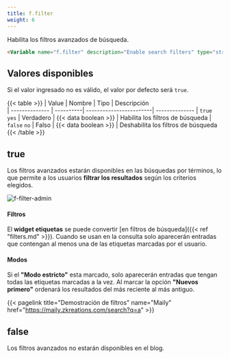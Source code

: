 ```yaml
---
title: f.filter
weight: 6
---
```


Habilita los filtros avanzados de búsqueda.

```html
<Variable name="f.filter" description="Enable search filters" type="string" value="true"/>
```

## Valores disponibles

Si el valor ingresado no es válido, el valor por defecto será `true`.

{{< table >}}
| Value          | Nombre    | Tipo                    | Descripción   
| -------------- | ----------| ------------------------| --------------
| `true` `yes`   | Verdadero | {{< data boolean >}}    | Habilita los filtros de búsqueda
| `false` `no`   | Falso     | {{< data boolean >}}    | Deshabilita los filtros de búsqueda
{{< /table >}}


## true

Los filtros avanzados estarán disponibles en las búsquedas por términos, lo que permite a los usuarios **filtrar los resultados** según los criterios elegidos.

![f-filter-admin](/images/variables/functions/f-filter-admin.png)

#### Filtros

El **widget etiquetas** se puede convertir [en filtros de búsqueda]({{< ref "filters.md" >}}). Cuando se usan en la consulta solo aparecerán entradas que contengan al menos una de las etiquetas marcadas por el usuario.



#### Modos

Si el **"Modo estricto"** esta marcado, solo aparecerán entradas que tengan todas las etiquetas marcadas a la vez. Al marcar la opción **"Nuevos primero"** ordenará los resultados del más reciente al más antiguo.


{{< pagelink title="Demostración de filtros" name="Maily" href="https://maily.zkreations.com/search?q=a" >}}

## false

Los filtros avanzados no estarán disponibles en el blog.